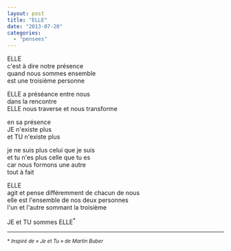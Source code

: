 ```yaml
---
layout: post
title: "ELLE"
date: "2013-07-20"
categories:
  - "pensees"
---
```


ELLE  
c'est à dire notre présence  
quand nous sommes ensemble  
est une troisième personne  

ELLE a préséance entre nous  
dans la rencontre  
ELLE nous traverse et nous transforme  

en sa présence  
JE n'existe plus  
et TU n'existe plus  

je ne suis plus celui que je suis  
et tu n'es plus celle que tu es  
car nous formons une autre  
tout à fait  

ELLE  
agit et pense différemment de chacun de nous  
elle est l'ensemble de nos deux personnes  
l'un et l'autre sommant la troisième  

JE et TU sommes ELLE<sup>*</sup>  


----

<sup>* *Inspiré de « Je et Tu » de Martin Buber*</sup>
